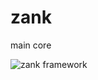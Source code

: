 # zank
main core

![zank framework](https://github.com/zank-framework/zank/blob/master/src/main/zank.png?raw=true)
